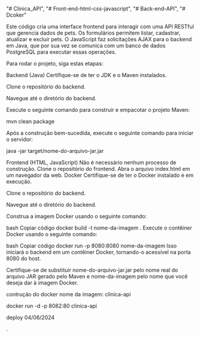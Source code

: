 "# Clinica_API", "# Front-end-html-css-javascript", "# Back-end-API", "# Dcoker"

Este código cria uma interface frontend para interagir com uma API RESTful que gerencia dados de pets. Os formulários permitem listar, cadastrar, atualizar e excluir pets. O JavaScript faz solicitações AJAX para o backend em Java, que por sua vez se comunica com um banco de dados PostgreSQL para executar essas operações.

Para rodar o projeto, siga estas etapas:

Backend (Java)
Certifique-se de ter o JDK e o Maven instalados.

Clone o repositório do backend.

Navegue até o diretório do backend.

Execute o seguinte comando para construir e empacotar o projeto Maven:

mvn clean package

Após a construção bem-sucedida, execute o seguinte comando para iniciar o servidor:

java -jar target/nome-do-arquivo-jar.jar

Frontend (HTML, JavaScript)
Não é necessário nenhum processo de construção.
Clone o repositório do frontend.
Abra o arquivo index.html em um navegador da web.
Docker
Certifique-se de ter o Docker instalado e em execução.

Clone o repositório do backend.

Navegue até o diretório do backend.

Construa a imagem Docker usando o seguinte comando:

bash
Copiar código
docker build -t nome-da-imagem .
Execute o contêiner Docker usando o seguinte comando:

bash
Copiar código
docker run -p 8080:8080 nome-da-imagem
Isso iniciará o backend em um contêiner Docker, tornando-o acessível na porta 8080 do host.

Certifique-se de substituir nome-do-arquivo-jar.jar pelo nome real do arquivo JAR gerado pelo Maven e nome-da-imagem pelo nome que você deseja dar à imagem Docker.

contrução do docker
nome da imagem: clinica-api

docker run -d -p 8082:80 clinica-api

deploy 04/06/2024

.
